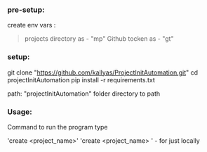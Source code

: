 ### pre-setup:

create env vars :

> projects directory as - "mp"
> Github tocken as - "gt"

### setup:

git clone "https://github.com/kallyas/ProjectInitAutomation.git"
cd projectInitAutomation
pip install -r requirements.txt

path:
"projectInitAutomation" folder directory to path

### Usage:

Command to run the program type

'create <project_name>'
'create <project_name> <l>' - for just locally
